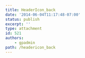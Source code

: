 ```yaml
---
title: HeaderIcon_back
date: '2014-06-04T11:17:48-07:00'
status: publish
excerpt: ''
type: attachment
id: 521
authors:
    - gpadmin
path: /headericon_back
---
```

<!DOCTYPE html PUBLIC "-//W3C//DTD HTML 4.0 Transitional//EN" "http://www.w3.org/TR/REC-html40/loose.dtd">
<?xml encoding="UTF-8">
